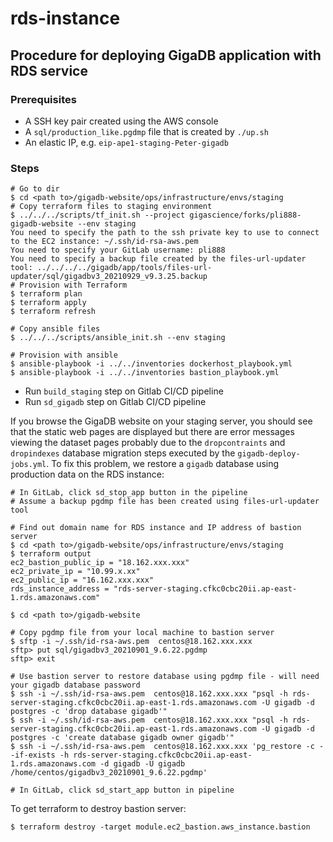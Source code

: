 # rds-instance

## Procedure for deploying GigaDB application with RDS service

### Prerequisites

* A SSH key pair created using the AWS console
* A `sql/production_like.pgdmp` file that is created by `./up.sh`
* An elastic IP, e.g. `eip-ape1-staging-Peter-gigadb`

### Steps

```
# Go to dir
$ cd <path to>/gigadb-website/ops/infrastructure/envs/staging
# Copy terraform files to staging environment
$ ../../../scripts/tf_init.sh --project gigascience/forks/pli888-gigadb-website --env staging
You need to specify the path to the ssh private key to use to connect to the EC2 instance: ~/.ssh/id-rsa-aws.pem
You need to specify your GitLab username: pli888
You need to specify a backup file created by the files-url-updater tool: ../../../../gigadb/app/tools/files-url-updater/sql/gigadbv3_20210929_v9.3.25.backup
# Provision with Terraform
$ terraform plan  
$ terraform apply
$ terraform refresh

# Copy ansible files
$ ../../../scripts/ansible_init.sh --env staging

# Provision with ansible
$ ansible-playbook -i ../../inventories dockerhost_playbook.yml
$ ansible-playbook -i ../../inventories bastion_playbook.yml
```

* Run `build_staging` step on Gitlab CI/CD pipeline
* Run `sd_gigadb` step on Gitlab CI/CD pipeline

If you browse the GigaDB website on your staging server, you should see that the static web pages are displayed but there are error messages viewing the dataset pages probably due to the `dropcontraints` and `dropindexes` database migration steps executed by the `gigadb-deploy-jobs.yml`. To fix this problem, we restore a `gigadb` database using production data on the RDS instance:

```
# In GitLab, click sd_stop_app button in the pipeline
# Assume a backup pgdmp file has been created using files-url-updater tool

# Find out domain name for RDS instance and IP address of bastion server
$ cd <path to>/gigadb-website/ops/infrastructure/envs/staging
$ terraform output
ec2_bastion_public_ip = "18.162.xxx.xxx"
ec2_private_ip = "10.99.x.xx"
ec2_public_ip = "16.162.xxx.xxx"
rds_instance_address = "rds-server-staging.cfkc0cbc20ii.ap-east-1.rds.amazonaws.com"

$ cd <path to>/gigadb-website

# Copy pgdmp file from your local machine to bastion server
$ sftp -i ~/.ssh/id-rsa-aws.pem  centos@18.162.xxx.xxx
sftp> put sql/gigadbv3_20210901_9.6.22.pgdmp
sftp> exit

# Use bastion server to restore database using pgdmp file - will need your gigadb database password
$ ssh -i ~/.ssh/id-rsa-aws.pem  centos@18.162.xxx.xxx "psql -h rds-server-staging.cfkc0cbc20ii.ap-east-1.rds.amazonaws.com -U gigadb -d postgres -c 'drop database gigadb'"
$ ssh -i ~/.ssh/id-rsa-aws.pem  centos@18.162.xxx.xxx "psql -h rds-server-staging.cfkc0cbc20ii.ap-east-1.rds.amazonaws.com -U gigadb -d postgres -c 'create database gigadb owner gigadb'"
$ ssh -i ~/.ssh/id-rsa-aws.pem  centos@18.162.xxx.xxx 'pg_restore -c --if-exists -h rds-server-staging.cfkc0cbc20ii.ap-east-1.rds.amazonaws.com -d gigadb -U gigadb /home/centos/gigadbv3_20210901_9.6.22.pgdmp'

# In GitLab, click sd_start_app button in pipeline
```

To get terraform to destroy bastion server:
```
$ terraform destroy -target module.ec2_bastion.aws_instance.bastion
```